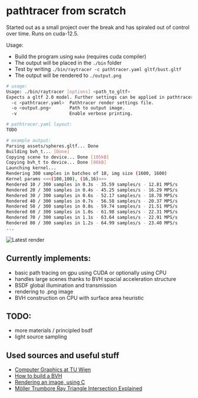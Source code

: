 # pathtracer from scratch

Started out as a small project over the break and has spiraled out of control over time. Runs on cuda-12.5.

Usage:
- Build the program using ```make``` (requires cuda compiler)
- The output will be placed in the ```./bin``` folder
- Test by writing ```./bin/raytracer -c pathtracer.yaml gltf/bust.gltf ```
- The output will be rendered to ```./output.png```

```sh
# usage:
Usage: ./bin/raytracer [options] <path_to_gltf>
Expects a gltf 2.0 model. Further settings can be applied in pathtracer.yaml.
  -c <pathtracer.yaml>  Pathtracer render settings file.
  -o <output.png>       Path to output image.
  -v                    Enable verbose printing.

# pathtracer.yaml layout:
TODO

# example output:
Parsing assets/spheres.gltf... Done 
Building bvh_t... [Done]
Copying scene to device... Done [105kB]
Copying bvh_t to device... Done [86kB]
Launching kernel... 
Rendering 300 samples in batches of 10, img size (1600, 1600)
Kernel params <<<(100,100), (16,16)>>>
Rendered 10 / 300 samples in 0.3s - 35.59 samples/s - 12.81 MPS/s
Rendered 20 / 300 samples in 0.4s - 45.25 samples/s - 16.29 MPS/s
Rendered 30 / 300 samples in 0.6s - 52.17 samples/s - 18.78 MPS/s
Rendered 40 / 300 samples in 0.7s - 56.58 samples/s - 20.37 MPS/s
Rendered 50 / 300 samples in 0.8s - 59.74 samples/s - 21.51 MPS/s
Rendered 60 / 300 samples in 1.0s - 61.98 samples/s - 22.31 MPS/s
Rendered 70 / 300 samples in 1.1s - 63.64 samples/s - 22.91 MPS/s
Rendered 80 / 300 samples in 1.2s - 64.99 samples/s - 23.40 MPS/s
...
```

![Latest render](/glass.bmp)

## Currently implements:
* basic path tracing on gpu using CUDA or optionally using CPU
* handles large scenes thanks to BVH spacial acceleration structure
* BSDF global illumination and transmission
* rendering to .png image
* BVH construction on CPU with surface area heuristic

## TODO:
* more materials / principled bsdf
* light source sampling

## Used sources and useful stuff

* [Computer Graphics at TU Wien](https://www.youtube.com/@cgtuwien)
* [How to build a BVH](https://jacco.ompf2.com/2022/04/13/how-to-build-a-bvh-part-1-basics/)
* [Rendering an image, using C](https://stackoverflow.com/questions/27613601/rendering-an-image-using-c)
* [Möller Trumbore Ray Triangle Intersection Explained](https://www.youtube.com/watch?v=fK1RPmF_zjQ)
